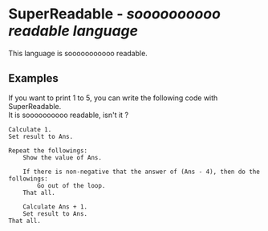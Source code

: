 # SuperReadable - _soooooooooo readable language_

This language is sooooooooooo readable.  

## Examples

If you want to print 1 to 5, you can write the following code with SuperReadable.  
It is soooooooooo readable, isn't it ?  

```
Calculate 1.
Set result to Ans.

Repeat the followings:
    Show the value of Ans.

    If there is non-negative that the answer of (Ans - 4), then do the followings:
        Go out of the loop.
    That all.

    Calculate Ans + 1.
    Set result to Ans.
That all.
```
